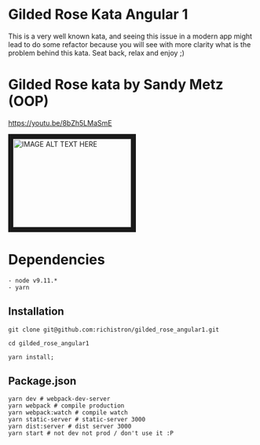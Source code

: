# Gilded Rose Kata Angular 1

This is a very well known kata, and seeing this issue in a modern app might
lead to do some refactor because you will see with more clarity what is the
problem behind this kata. Seat back, relax and enjoy ;)

# Gilded Rose kata by Sandy Metz (OOP)

https://youtu.be/8bZh5LMaSmE

<a href="http://www.youtube.com/watch?feature=player_embedded&v=8bZh5LMaSmE
" target="_blank"><img src="http://img.youtube.com/vi/8bZh5LMaSmE/0.jpg" 
alt="IMAGE ALT TEXT HERE" width="240" height="180" border="10" /></a>

# Dependencies

```
- node v9.11.*
- yarn
```

## Installation

```
git clone git@github.com:richistron/gilded_rose_angular1.git

cd gilded_rose_angular1

yarn install;
```

## Package.json

```
yarn dev # webpack-dev-server
yarn webpack # compile production
yarn webpack:watch # compile watch
yarn static-server # static-server 3000
yarn dist:server # dist server 3000
yarn start # not dev not prod / don't use it :P
```
